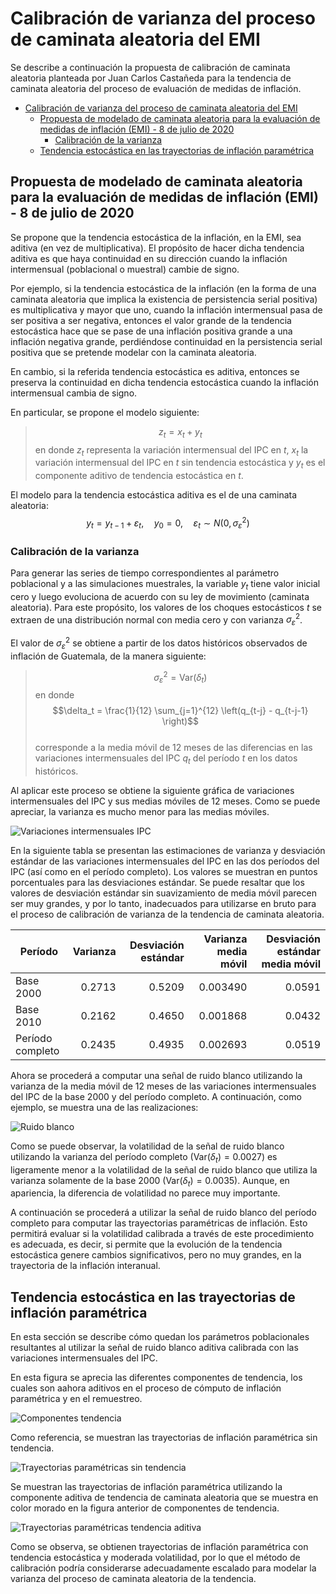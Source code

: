 # Calibración de varianza del proceso de caminata aleatoria del EMI

Se describe a continuación la propuesta de calibración de caminata aleatoria planteada por Juan Carlos Castañeda para la tendencia de caminata aleatoria del proceso de evaluación de medidas de inflación.

- [Calibración de varianza del proceso de caminata aleatoria del EMI](#calibración-de-varianza-del-proceso-de-caminata-aleatoria-del-emi)
  - [Propuesta de modelado de caminata aleatoria para la evaluación de medidas de inflación (EMI) - 8 de julio de 2020](#propuesta-de-modelado-de-caminata-aleatoria-para-la-evaluación-de-medidas-de-inflación-emi---8-de-julio-de-2020)
    - [Calibración de la varianza](#calibración-de-la-varianza)
  - [Tendencia estocástica en las trayectorias de inflación paramétrica](#tendencia-estocástica-en-las-trayectorias-de-inflación-paramétrica)

## Propuesta de modelado de caminata aleatoria para la evaluación de medidas de inflación (EMI) - 8 de julio de 2020

Se propone que la tendencia estocástica de la inflación, en la EMI, sea aditiva (en vez de multiplicativa).  El propósito de hacer dicha tendencia aditiva es que haya continuidad en su dirección cuando la inflación intermensual (poblacional o muestral) cambie de signo.  

Por ejemplo, si la tendencia estocástica de la inflación (en la forma de una caminata aleatoria que implica la existencia de persistencia serial positiva) es multiplicativa y mayor que uno, cuando la inflación intermensual pasa de ser positiva a ser negativa, entonces el valor grande de la tendencia estocástica hace que se pase de una inflación positiva grande a una inflación negativa grande, perdiéndose continuidad en la persistencia serial positiva que se pretende modelar con la caminata aleatoria.  

En cambio, si la referida tendencia estocástica es aditiva, entonces se preserva la continuidad en dicha tendencia estocástica cuando la inflación intermensual cambia de signo.

En particular, se propone el modelo siguiente:
> $$ z_t = x_t + y_t $$
> en donde $z_t$ representa la variación intermensual del IPC en $t$, $x_t$ la variación intermensual del IPC en $t$ sin tendencia estocástica y $y_t$ es el componente aditivo de tendencia estocástica en $t$.

El modelo para la tendencia estocástica aditiva es el de una caminata aleatoria:
$$ y_t = y_{t-1} + \varepsilon_t, \quad y_0 = 0, \quad \varepsilon_t\sim N(0, \sigma_\varepsilon^2) $$

### Calibración de la varianza

Para generar las series de tiempo correspondientes al parámetro poblacional y a las simulaciones muestrales, la variable $y_t$ tiene valor inicial cero y luego evoluciona de acuerdo con su ley de movimiento (caminata aleatoria).  Para este propósito, los valores de los choques estocásticos $t$ se extraen de una distribución normal con media cero y con varianza $\sigma_\varepsilon^2$.

El valor de $\sigma_\varepsilon^2$ se obtiene a partir de los datos históricos observados de inflación de Guatemala, de la manera siguiente:

> $$\sigma_\varepsilon^2 = \text{Var}(\delta_t)$$
> en donde  
> $$\delta_t = \frac{1}{12} \sum_{j=1}^{12} \left(q_{t-j} - q_{t-j-1} \right)$$  
> corresponde a la media móvil de 12 meses de las diferencias en las variaciones intermensuales del IPC $q_t$ del período $t$ en los datos históricos.

Al aplicar este proceso se obtiene la siguiente gráfica de variaciones intermensuales del IPC y sus medias móviles de 12 meses. Como se puede apreciar, la varianza es mucho menor para las medias móviles.  

![Variaciones intermensuales IPC](images/Calibraci%C3%B3n%20varianza%20RW_2020-07-14_154635.png)  

En la siguiente tabla se presentan las estimaciones de varianza y desviación estándar de las variaciones intermensuales del IPC en las dos períodos del IPC (así como en el período completo). Los valores se muestran en puntos porcentuales para las desviaciones estándar. Se puede resaltar que los valores de desviación estándar sin suavizamiento de media móvil parecen ser muy grandes, y por lo tanto, inadecuados para utilizarse en bruto para el proceso de calibración de varianza de la tendencia de caminata aleatoria.

| Período  | Varianza  | Desviación estándar | Varianza media móvil| Desviación estándar media móvil |
|---|---:|---:|---:|---:|
| Base 2000 | 0.2713 | 0.5209 |0.003490 | 0.0591 |
| Base 2010 | 0.2162 | 0.4650 |0.001868 | 0.0432 |
| Período completo | 0.2435 | 0.4935 | 0.002693 | 0.0519 |

Ahora se procederá a computar una señal de ruido blanco utilizando la varianza de la media móvil de 12 meses de las variaciones intermensuales del IPC de la base 2000 y del período completo. A continuación, como ejemplo, se muestra una de las realizaciones:  

![Ruido blanco](images/Calibraci%C3%B3n%20varianza%20RW_2020-07-16_155842.png)  

Como se puede observar, la volatilidad de la señal de ruido blanco utilizando la varianza del período completo ($\text{Var}(\delta_t) = 0.0027$) es ligeramente menor a la volatilidad de la señal de ruido blanco que utiliza la varianza solamente de la base 2000 ($\text{Var}(\delta_t) = 0.0035$). Aunque, en apariencia, la diferencia de volatilidad no parece muy importante.

A continuación se procederá a utilizar la señal de ruido blanco del período completo para computar las trayectorias paramétricas de inflación. Esto permitirá evaluar si la volatilidad calibrada a través de este procedimiento es adecuada, es decir, si permite que la evolución de la tendencia estocástica genere cambios significativos, pero no muy grandes, en la trayectoria de la inflación interanual.

## Tendencia estocástica en las trayectorias de inflación paramétrica

En esta sección se describe cómo quedan los parámetros poblacionales resultantes al utilizar la señal de ruido blanco aditiva calibrada con las variaciones intermensuales del IPC.

En esta figura se aprecia las diferentes componentes de tendencia, los cuales son aahora aditivos en el proceso de cómputo de inflación paramétrica y en el remuestreo.  

![Componentes tendencia](images/Calibraci%C3%B3n%20varianza%20RW_2020-07-16_161402.png)  

Como referencia, se muestran las trayectorias de inflación paramétrica sin tendencia.  

![Trayectorias paramétricas sin tendencia](images/Calibraci%C3%B3n%20varianza%20RW_2020-07-16_160221.png)  

Se muestran las trayectorias de inflación paramétrica utilizando la componente aditiva de tendencia de caminata aleatoria que se muestra en color morado en la figura anterior de componentes de tendencia.  

![Trayectorias paramétricas tendencia aditiva](images/Calibraci%C3%B3n%20varianza%20RW_2020-07-16_160236.png)  

Como se observa, se obtienen trayectorias de inflación paramétrica con tendencia estocástica y moderada volatilidad, por lo que el método de calibración podría considerarse adecuadamente escalado para modelar la varianza del proceso de caminata aleatoria de la tendencia.  

